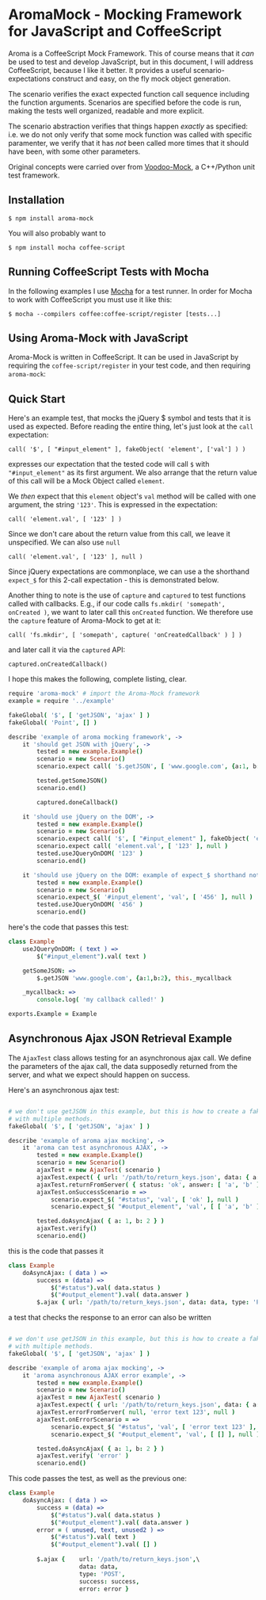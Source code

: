 # AromaMock - Mocking Framework for JavaScript and CoffeeScript

Aroma is a CoffeeScript Mock Framework. This of course means that it *can* be
used to test and develop JavaScript, but in this document, I will address
CoffeeScript, because I like it better. It provides a useful
scenario-expectations construct and easy, on the fly mock object generation.

The scenario verifies the exact expected function call sequence including the
function arguments. Scenarios are specified before the code is run, making the
tests well organized, readable and more explicit. 

The scenario abstraction verifies that things happen *exactly* as specified:
i.e. we do not only verify that some mock function was called with specific
paramenter, we verify that it has *not* been called more times that it should
have been, with some other parameters.

Original concepts were carried over from [Voodoo-Mock](http://github.com/shlomimatichin/Voodoo-Mock), a C++/Python unit test
framework.

## Installation

	$ npm install aroma-mock

You will also probably want to

	$ npm install mocha coffee-script

## Running CoffeeScript Tests with Mocha

In the following examples I use [Mocha](http://mochajs.org) for a test runner.
In order for Mocha to work with CoffeeScript you must use it like this:

	$ mocha --compilers coffee:coffee-script/register [tests...]

## Using Aroma-Mock with JavaScript

Aroma-Mock is written in CoffeeScript. It can be used in JavaScript by requiring the `coffee-script/register` in your test code, and then requiring `aroma-mock`:

## Quick Start
Here's an example test, that mocks the jQuery $ symbol and tests that it is
used as expected.  Before reading the entire thing, let's just look at the `call` expectation: 

	call( '$', [ "#input_element" ], fakeObject( 'element', ['val'] ) )

expresses our expectation that the tested code will call `$` with
`"#input_element"` as its first argument. We also arrange that the return value
of this call will be a Mock Object called `element`.  

We *then* expect that this `element` object's `val` method will be called with
one argument, the string `'123'`. This is expressed in the expectation:

	call( 'element.val', [ '123' ] )

Since we don't care about the return value from this call, we leave it unspecified. We can also use `null`

	call( 'element.val', [ '123' ], null )

Since jQuery expectations are commonplace, we can use a the shorthand
`expect_$` for this 2-call expectation - this is demonstrated below.
	
Another thing to note is the use of `capture` and `captured` to test functions
called with callbacks. E.g., if our code calls `fs.mkdir( 'somepath', onCreated
)`, we want to later call this `onCreated` function. We therefore use the
`capture` feature of Aroma-Mock to get at it:

    call( 'fs.mkdir', [ 'somepath', capture( 'onCreatedCallback' ) ] )

and later call it via the `captured` API:

    captured.onCreatedCallback()

I hope this makes the following, complete listing, clear.


```coffeescript
require 'aroma-mock' # import the Aroma-Mock framework
example = require '../example'

fakeGlobal( '$', [ 'getJSON', 'ajax' ] )
fakeGlobal( 'Point', [] )

describe 'example of aroma mocking framework', ->
	it 'should get JSON with jQuery', ->
		tested = new example.Example()
		scenario = new Scenario()
		scenario.expect call( '$.getJSON', [ 'www.google.com', {a:1, b:2}, capture( 'doneCallback' ) ], null )

		tested.getSomeJSON()
		scenario.end()

		captured.doneCallback()

	it 'should use jQuery on the DOM', ->
		tested = new example.Example()
		scenario = new Scenario()
		scenario.expect call( '$', [ "#input_element" ], fakeObject( 'element', ['val'] ) )
		scenario.expect call( 'element.val', [ '123' ], null )
		tested.useJQueryOnDOM( '123' )
		scenario.end()

	it 'should use jQuery on the DOM: example of expect_$ shorthand notation', ->
		tested = new example.Example()
		scenario = new Scenario()
		scenario.expect_$( '#input_element', 'val', [ '456' ], null )
		tested.useJQueryOnDOM( '456' )
		scenario.end()
```

here's the code that passes this test:
```coffeescript
class Example
	useJQueryOnDOM: ( text ) =>
		$("#input_element").val( text )

	getSomeJSON: =>
		$.getJSON 'www.google.com', {a:1,b:2}, this._mycallback

	_mycallback: =>
		console.log( 'my callback called!' )

exports.Example = Example
```

## Asynchronous Ajax JSON Retrieval Example
The `AjaxTest` class allows testing for an asynchronous ajax call. We define
the parameters of the ajax call, the data supposedly returned from the server,
and what we expect should happen on success.

Here's an asynchronous ajax test:

```coffeescript

# we don't use getJSON in this example, but this is how to create a fake object
# with multiple methods.
fakeGlobal( '$', [ 'getJSON', 'ajax' ] )

describe 'example of aroma ajax mocking', ->
	it 'aroma can test asynchronous AJAX', ->
		tested = new example.Example()
		scenario = new Scenario()
		ajaxTest = new AjaxTest( scenario )
		ajaxTest.expect( { url: '/path/to/return_keys.json', data: { a: 1, b: 2 }, type: 'POST' } )
		ajaxTest.returnFromServer( { status: 'ok', answer: [ 'a', 'b' ] } )
		ajaxTest.onSuccessScenario = =>
			scenario.expect_$( "#status", 'val', [ 'ok' ], null )
			scenario.expect_$( "#output_element", 'val', [ [ 'a', 'b' ] ], null )

		tested.doAsyncAjax( { a: 1, b: 2 } )
		ajaxTest.verify()
		scenario.end()
```

this is the code that passes it

```coffeescript
class Example
	doAsyncAjax: ( data ) =>
		success = (data) =>
			$("#status").val( data.status )
			$("#output_element").val( data.answer )
		$.ajax { url: '/path/to/return_keys.json', data: data, type: 'POST', success: success }
```

a test that checks the response to an error can also be written


```coffeescript

# we don't use getJSON in this example, but this is how to create a fake object
# with multiple methods.
fakeGlobal( '$', [ 'getJSON', 'ajax' ] )

describe 'example of aroma ajax mocking', ->
	it 'aroma asynchronous AJAX error example', ->
		tested = new example.Example()
		scenario = new Scenario()
		ajaxTest = new AjaxTest( scenario )
		ajaxTest.expect( { url: '/path/to/return_keys.json', data: { a: 1, b: 2 }, type: 'POST' } )
		ajaxTest.errorFromServer( null, 'error text 123', null )
		ajaxTest.onErrorScenario = =>
			scenario.expect_$( "#status", 'val', [ 'error text 123' ], null )
			scenario.expect_$( "#output_element", 'val', [ [] ], null )

		tested.doAsyncAjax( { a: 1, b: 2 } )
		ajaxTest.verify( 'error' )
		scenario.end()
```

This code passes the test, as well as the previous one:

```coffeescript
class Example
	doAsyncAjax: ( data ) =>
		success = (data) =>
			$("#status").val( data.status )
			$("#output_element").val( data.answer )
		error = ( unused, text, unused2 ) =>
			$("#status").val( text )
			$("#output_element").val( [] )
			
		$.ajax { 	url: '/path/to/return_keys.json',\
					data: data,
					type: 'POST',
					success: success,
					error: error }
```
